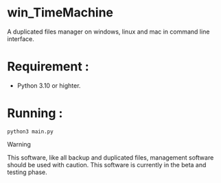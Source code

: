 # win_TimeMachine
A duplicated files manager on windows, linux and mac in command line interface.

# Requirement : 
- Python 3.10 or highter.

# Running : 
```
python3 main.py
```

> [!WARNING]
> This software, like all backup and duplicated files, management software should be used with caution. This software is currently in the beta and testing phase.
